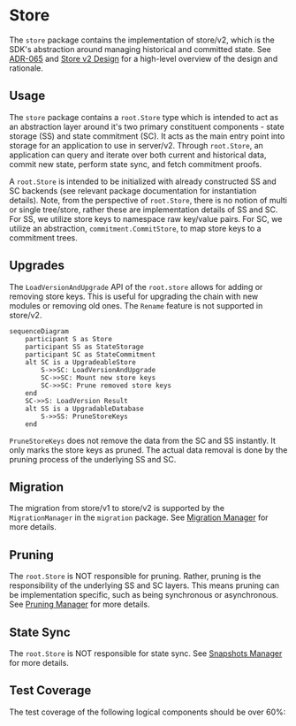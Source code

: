 # Store

The `store` package contains the implementation of store/v2, which is the SDK's
abstraction around managing historical and committed state. See [ADR-065](../../docs/architecture/adr-065-store-v2.md)
and [Store v2 Design](https://docs.google.com/document/d/1l6uXIjTPHOOWM5N4sUUmUfCZvePoa5SNfIEtmgvgQSU/edit#heading=h.nz8dqy6wa4g1) for a high-level overview of the design and rationale.

## Usage

The `store` package contains a `root.Store` type which is intended to act as an
abstraction layer around it's two primary constituent components - state storage (SS)
and state commitment (SC). It acts as the main entry point into storage for an
application to use in server/v2. Through `root.Store`, an application can query
and iterate over both current and historical data, commit new state, perform state
sync, and fetch commitment proofs.

A `root.Store` is intended to be initialized with already constructed SS and SC
backends (see relevant package documentation for instantiation details). Note,
from the perspective of `root.Store`, there is no notion of multi or single tree/store,
rather these are implementation details of SS and SC. For SS, we utilize store keys
to namespace raw key/value pairs. For SC, we utilize an abstraction, `commitment.CommitStore`,
to map store keys to a commitment trees.

## Upgrades

The `LoadVersionAndUpgrade` API of the `root.store` allows for adding or removing
store keys. This is useful for upgrading the chain with new modules or removing
old ones. The `Rename` feature is not supported in store/v2.

```mermaid
sequenceDiagram
    participant S as Store
    participant SS as StateStorage
    participant SC as StateCommitment
    alt SC is a UpgradeableStore
        S->>SC: LoadVersionAndUpgrade
        SC->>SC: Mount new store keys
        SC->>SC: Prune removed store keys
    end
    SC->>S: LoadVersion Result
    alt SS is a UpgradableDatabase
        S->>SS: PruneStoreKeys
    end
```

`PruneStoreKeys` does not remove the data from the SC and SS instantly. It only
marks the store keys as pruned. The actual data removal is done by the pruning
process of the underlying SS and SC.

## Migration

The migration from store/v1 to store/v2 is supported by the `MigrationManager` in
the `migration` package. See [Migration Manager](./migration/README.md) for more details.

## Pruning

The `root.Store` is NOT responsible for pruning. Rather, pruning is the responsibility
of the underlying SS and SC layers. This means pruning can be implementation specific,
such as being synchronous or asynchronous. See [Pruning Manager](./pruning/README.md) for more details.


## State Sync

The `root.Store` is NOT responsible for state sync. See [Snapshots Manager](./snapshots/README.md)
for more details.

## Test Coverage

The test coverage of the following logical components should be over 60%: